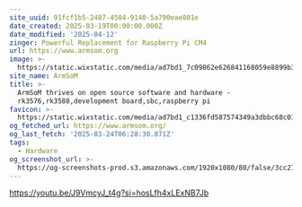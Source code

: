 ```yaml
---
site_uuid: 91fcf1b5-2487-4504-9140-5a790eae801e
date_created: 2025-03-19T00:00:00.000Z
date_modified: '2025-04-12'
zinger: Powerful Replacement for Raspberry Pi CM4
url: https://www.armsom.org
image: >-
  https://static.wixstatic.com/media/ad7bd1_7c09862e626841168059e8899b310b91%7Emv2.jpg/v1/fit/w_2500,h_1330,al_c/ad7bd1_7c09862e626841168059e8899b310b91%7Emv2.jpg
site_name: ArmSoM
title: >-
  ArmSoM thrives on open source software and hardware -
  rk3576,rk3588,development board,sbc,raspberry pi
favicon: >-
  https://static.wixstatic.com/media/ad7bd1_c1336fd587574349a3dbbc68c0119aba%7Emv2.png/v1/fill/w_192%2Ch_192%2Clg_1%2Cusm_0.66_1.00_0.01/ad7bd1_c1336fd587574349a3dbbc68c0119aba%7Emv2.png
og_fetched_url: https://www.armsom.org/
og_last_fetch: '2025-03-24T06:28:30.871Z'
tags:
  - Hardware
og_screenshot_url: >-
  https://og-screenshots-prod.s3.amazonaws.com/1920x1080/80/false/3cc27a5a5fd2924540eac44ff412900e696267d0e8b5cc200b7e764d42641058.jpeg
---
```































https://youtu.be/J9VmcyJ_t4g?si=hosLfh4xLExNB7Jb